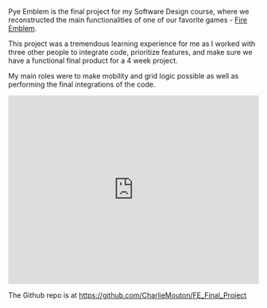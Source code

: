 Pye Emblem is the final project for my Software Design course, where we reconstructed the main functionalities of one of our favorite games - [Fire Emblem](http://en.wikipedia.org/wiki/Fire_Emblem).

This project was a tremendous learning experience for me as I worked with three other people to integrate code, prioritize features, and make sure we have a functional final product for a 4 week project.

My main roles were to make mobility and grid logic possible as well as performing the final integrations of the code.

<iframe src="https://docs.google.com/presentation/d/1euVz8uSeTt-NEj-KNR-2Z4ykObsM6lo0lBi5JH2e1R0/embed?start=false&loop=true&delayms=15000" frameborder="0" width="100%" height="380" allowfullscreen mozallowfullscreen="true" webkitallowfullscreen="true"></iframe>

The Github repo is at https://github.com/CharlieMouton/FE_Final_Project
